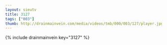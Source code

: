```yaml
--- 
layout: sieutv
title: 3127
tags: ["003"]
thumb: http://drainmainvein.com/media/videos/tmb/000/003/127/player.jpg
---
```

{% include drainmainvein key="3127" %} 
